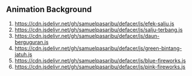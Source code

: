 <h2>Animation Background</h2>
<ol>
  <li><a href="https://cdn.jsdelivr.net/gh/samuelpasaribu/defacer/js/efek-salju.js">https://cdn.jsdelivr.net/gh/samuelpasaribu/defacer/js/efek-salju.js</a></li>
  <li><a href="https://cdn.jsdelivr.net/gh/samuelpasaribu/defacer/js/salju-terbang.js">https://cdn.jsdelivr.net/gh/samuelpasaribu/defacer/js/salju-terbang.js</a></li>
  <li><a href="https://cdn.jsdelivr.net/gh/samuelpasaribu/defacer/js/daun-berguguran.js">https://cdn.jsdelivr.net/gh/samuelpasaribu/defacer/js/daun-berguguran.js</a></li>
  <li><a href="https://cdn.jsdelivr.net/gh/samuelpasaribu/defacer/js/green-bintang-jatuh.js">https://cdn.jsdelivr.net/gh/samuelpasaribu/defacer/js/green-bintang-jatuh.js</a></li>
  <li><a href="https://cdn.jsdelivr.net/gh/samuelpasaribu/defacer/js/blue-fireworks.js">https://cdn.jsdelivr.net/gh/samuelpasaribu/defacer/js/blue-fireworks.js</a></li>
  <li><a href="https://cdn.jsdelivr.net/gh/samuelpasaribu/defacer/js/pink-fireworks.js">https://cdn.jsdelivr.net/gh/samuelpasaribu/defacer/js/pink-fireworks.js</a></li>
</ol>
